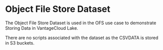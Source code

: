 # Object File Store Dataset

The Object File Store Dataset is used in the OFS use case to demonstrate Storing Data in VantageCloud Lake.

There are no scripts associated with the dataset as the CSVDATA is stored in S3 buckets.